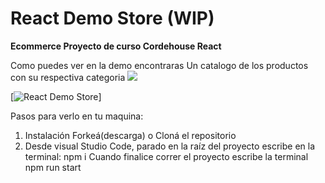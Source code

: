 # React Demo Store (WIP)

**Ecommerce Proyecto de curso Cordehouse React**

Como puedes ver en la demo encontraras Un catalogo de los productos con su respectiva categoria
![](https://media.giphy.com/media/di1Fksbkwnv5xic8g0/giphy.gif)

[![React Demo Store](https://www.youtube.com/watch?v=ferPgrnqODw)]


Pasos para verlo en tu maquina:
1. Instalación Forkeá(descarga) o Cloná el repositorio
3. Desde visual Studio Code, parado en la raíz del proyecto escribe en la terminal: npm i
Cuando finalice correr el proyecto escribe la terminal npm run start
